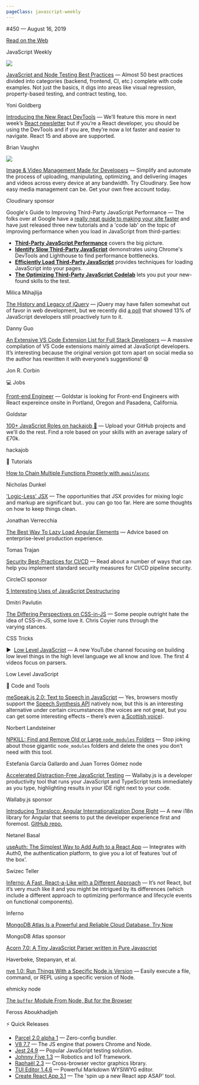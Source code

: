 ```yaml
---
pageClass: javascript-weekly
---
```


<!-- left/right splitbar -->
  

#450 — August 16, 2019

[Read on the Web](https://javascriptweekly.com/link/68554/web)

<!-- masthead -->
 

JavaScript Weekly

 
[![](https://res.cloudinary.com/cpress/image/upload/w_1280,e_sharpen:60/v1565970773/cbphrsf0cdityyoan3oc.jpg)](https://javascriptweekly.com/link/68555/web)
 

[JavaScript and Node Testing Best Practices](https://javascriptweekly.com/link/68555/web "github.com") — Almost 50 best practices divided into categories \(backend, frontend, CI, etc.\) complete with code examples. Not just the basics, it digs into areas like visual regression, property-based testing, and contract testing, too.

Yoni Goldberg

 

[Introducing the New React DevTools](https://javascriptweekly.com/link/68556/web "reactjs.org") — We’ll feature this more in next week’s [React newsletter](https://javascriptweekly.com/link/68557/web) but if you’re a React developer, you should be using the DevTools and if you are, they’re now a lot faster and easier to navigate. React 15 and above are supported.

Brian Vaughn

 
[![](https://copm.s3.amazonaws.com/220ef10e.jpg)](https://javascriptweekly.com/link/68558/web)

[Image \& Video Management Made for Developers](https://javascriptweekly.com/link/68558/web "cloudinary.com") — Simplify and automate the process of uploading, manipulating, optimizing, and delivering images and videos across every device at any bandwidth. Try Cloudinary. See how easy media management can be. Get your own free account today.

Cloudinary sponsor

 

Google's Guide to Improving Third-Party JavaScript Performance — The folks over at Google have a [really neat guide to making your site faster](https://javascriptweekly.com/link/68559/web) and have just released three new tutorials and a 'code lab' on the topic of improving performance when you load in JavaScript from third-parties:

- **[Third-Party JavaScript Performance](https://javascriptweekly.com/link/68560/web)** covers the big picture.
- **[Identify Slow Third-Party JavaScript](https://javascriptweekly.com/link/68561/web)** demonstrates using Chrome's DevTools and Lighthouse to find performance bottlenecks.
- **[Efficiently Load Third-Party JavaScript](https://javascriptweekly.com/link/68562/web)** provides techniques for loading JavaScript into your pages.
- **[The Optimizing Third-Party JavaScript Codelab](https://javascriptweekly.com/link/68563/web)** lets you put your new-found skills to the test.

Milica Mihajlija

 

[The History and Legacy of jQuery](https://javascriptweekly.com/link/68564/web "blog.logrocket.com") — jQuery may have fallen somewhat out of favor in web development, but we recently did [a poll](https://javascriptweekly.com/link/68565/web) that showed 13\% of JavaScript developers still proactively turn to it.

Danny Guo

 

[An Extensive VS Code Extension List for Full Stack Developers](https://javascriptweekly.com/link/68566/web "www.jonrcorbin.com") — A massive compilation of VS Code extensions mainly aimed at JavaScript developers. It’s interesting because the original version got torn apart on social media so the author has rewritten it with everyone’s suggestions\! 😄

Jon R. Corbin

 

💻 Jobs

 

[Front-end Engineer](https://javascriptweekly.com/link/68567/web "goldstar.workable.com") — Goldstar is looking for Front-end Engineers with React expereince onsite in Portland, Oregon and Pasadena, California.

Goldstar

 

[100+ JavaScript Roles on hackajob 🎉](https://javascriptweekly.com/link/68568/web "hackajob.co") — Upload your GitHub projects and we'll do the rest. Find a role based on your skills with an average salary of £70k.

hackajob

 

📘 Tutorials

 

[How to Chain Multiple Functions Properly with `await`/`async`](https://javascriptweekly.com/link/68569/web "nikodunk.com")

Nicholas Dunkel

 

['Logic-Less' JSX](https://javascriptweekly.com/link/68570/web "verekia.com") — The opportunities that JSX provides for mixing logic and markup are significant but.. you can go too far. Here are some thoughts on how to keep things clean.

Jonathan Verrecchia

 

[The Best Way To Lazy Load Angular Elements](https://javascriptweekly.com/link/68571/web "medium.com") — Advice based on enterprise-level production experience.

Tomas Trajan

 

[Security Best-Practices for CI/CD](https://javascriptweekly.com/link/68572/web "circleci.com") — Read about a number of ways that can help you implement standard security measures for CI/CD pipeline security.

CircleCI sponsor

 

[5 Interesting Uses of JavaScript Destructuring](https://javascriptweekly.com/link/68573/web "dmitripavlutin.com")

Dmitri Pavlutin

 

[The Differing Perspectives on CSS-in-JS](https://javascriptweekly.com/link/68574/web "css-tricks.com") — Some people outright hate the idea of CSS-in-JS, some love it. Chris Coyier runs through the varying stances.

CSS Tricks

 

▶  [Low Level JavaScript](https://javascriptweekly.com/link/68575/web "www.youtube.com") — A new YouTube channel focusing on building low level things in the high level language we all know and love. The first 4 videos focus on parsers.

Low Level JavaScript

 

🔧 Code and Tools

 

[meSpeak.js 2.0: Text to Speech in JavaScript](https://javascriptweekly.com/link/68576/web "www.masswerk.at") — Yes, browsers mostly support the [Speech Synthesis API](https://javascriptweekly.com/link/68577/web) natively now, but this is an interesting alternative under certain circumstances \(the voices are not great, but you can get some interesting effects – there’s even [a Scottish voice](https://javascriptweekly.com/link/68578/web)\).

Norbert Landsteiner

 

[NPKILL: Find and Remove Old or Large `node_modules` Folders](https://javascriptweekly.com/link/68579/web "github.com") — Stop joking about those gigantic `node_modules` folders and delete the ones you don’t need with this tool.

Estefanía García Gallardo and Juan Torres Gómez node

 

[Accelerated Distraction-Free JavaScript Testing](https://javascriptweekly.com/link/68582/web "wallabyjs.com") — Wallaby.js is a developer productivity tool that runs your JavaScript and TypeScript tests immediately as you type, highlighting results in your IDE right next to your code.

Wallaby.js sponsor

 

[Introducing Transloco: Angular Internationalization Done Right](https://javascriptweekly.com/link/68580/web "netbasal.com") — A new i18n library for Angular that seems to put the developer experience first and foremost. [GitHub repo.](https://javascriptweekly.com/link/68581/web)

Netanel Basal

 

[useAuth: The Simplest Way to Add Auth to a React App](https://javascriptweekly.com/link/68583/web "swizec.com") — Integrates with Auth0, the authentication platform, to give you a lot of features ‘out of the box’.

Swizec Teller

 

[Inferno: A Fast, React-a-Like with a Different Approach](https://javascriptweekly.com/link/68584/web "infernojs.org") — It’s _not_ React, but it’s very much like it and you might be intrigued by its differences \(which include a different approach to optimizing performance and lifecycle events on functional components\).

Inferno

 

[MongoDB Atlas Is a Powerful and Reliable Cloud Database. Try Now](https://javascriptweekly.com/link/68595/web "www.mongodb.com")

MongoDB Atlas sponsor

 

[Acorn 7.0: A Tiny JavaScript Parser written in Pure Javascript](https://javascriptweekly.com/link/68585/web "github.com")

Haverbeke, Stepanyan, et al.

 

[nve 1.0: Run Things With a Specific Node.js Version](https://javascriptweekly.com/link/68586/web "github.com") — Easily execute a file, command, or REPL using a specific version of Node.

ehmicky node

 

[The `buffer` Module From Node, But for the Browser](https://javascriptweekly.com/link/68587/web "github.com")

Feross Aboukhadijeh

 
<!-- normal content section -->
 

⚡️ Quick Releases

- [Parcel 2.0 alpha 1](https://javascriptweekly.com/link/68588/web) — Zero-config bundler.
- [V8 7.7](https://javascriptweekly.com/link/68589/web) — The JS engine that powers Chrome and Node.
- [Jest 24.9](https://javascriptweekly.com/link/68590/web) — Popular JavaScript testing solution.
- [Johnny Five 1.3](https://javascriptweekly.com/link/68591/web) — Robotics and IoT framework.
- [Raphaël 2.3](https://javascriptweekly.com/link/68592/web) — Cross-browser vector graphics library.
- [TUI Editor 1.4.6](https://javascriptweekly.com/link/68593/web) — Powerful Markdown WYSIWYG editor.
- [Create React App 3.1](https://javascriptweekly.com/link/68596/web) — The 'spin up a new React app ASAP' tool.
